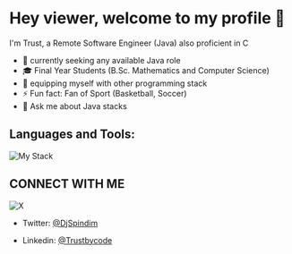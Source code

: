# **Hey viewer, welcome to my profile 👋**

I'm Trust, a Remote Software Engineer (Java) also proficient in C


- 🔭 currently seeking any available Java role 
- 🎓 Final Year Students (B.Sc. Mathematics and Computer Science)
- 🌱 equipping myself with other programming stack
- ⚡ Fun fact: Fan of Sport (Basketball, Soccer)
- 💬 Ask me about Java stacks

## **Languages and Tools:**

![My Stack](https://github.com/trustbycode/trustbycode/assets/90010323/e4ad6b90-2524-4366-83c8-a017843cbed0)

## **CONNECT WITH ME**
![X](https://github.com/trustbycode/trustbycode/assets/90010323/6b36ec90-a501-4615-8da1-610b9638f3e9)


  * Twitter: [@DjSpindim]([url](https://twitter.com/DjSpindim))
  
  * Linkedin: [@Trustbycode]([url](https://www.linkedin.com/in/trustbycode/))
<!--
**trustbycode/trustbycode** is a ✨ _special_ ✨ repository because its `README.md` (this file) appears on your GitHub profile.

Here are some ideas to get you started:

- 🔭 I’m currently working on ...
- 🌱 I’m currently learning ...
- 👯 I’m looking to collaborate on ...
- 🤔 I’m looking for help with ...
- 💬 Ask me about ...
- 📫 How to reach me: ...
- 😄 Pronouns: ...
- ⚡ Fun fact: ...
-->
